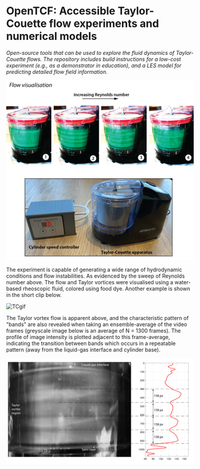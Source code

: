 # OpenTCF: Accessible Taylor-Couette flow experiments and numerical models

_Open-source tools that can be used to explore the fluid dynamics of Taylor-Couette flows. The repository includes build instructions for a low-cost experiment (e.g., as a demonstrator in education), and a LES model for predicting detailed flow field information._ 

![TCdevice](./Experimental-model/Images/taylor-couette-flow-device.png)

The experiment is capable of generating a wide range of hydrodynamic conditions and flow instabilities. As evidenced by the sweep of Reynolds number above. The flow and Taylor vortices were visualised using a water-based rheoscopic fluid, colored using food dye. Another example is shown in the short clip below.  

![TCgif](./Experimental-model/Images/TCflow.gif)

The Taylor vortex flow is apparent above, and the characteristic pattern of "bands" are also revealed when taking an ensemble-average of the video frames (greyscale image below is an average of N = 1300 frames). The profile of image intensity is plotted adjacent to this frame-average, indicating the transition between bands which occurs in a repeatable pattern (away from the liquid-gas interface and cylinder base).  

![TCprofile](./Experimental-model/Images/taylor-couette-profile.png)
